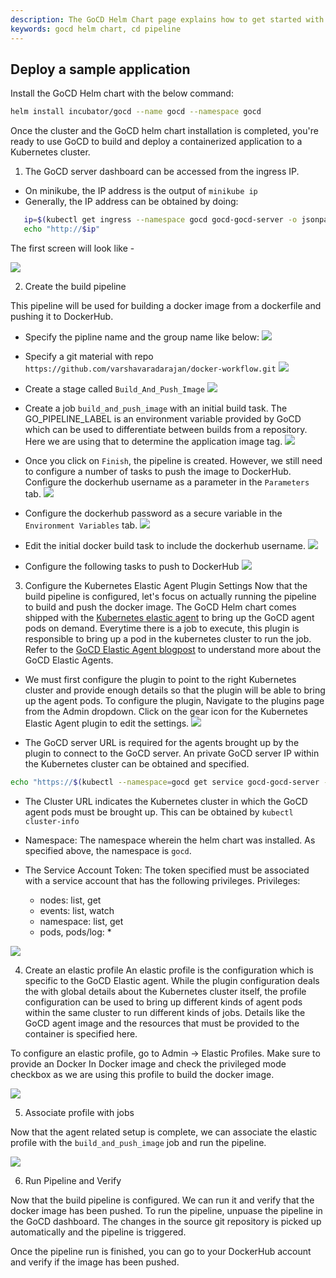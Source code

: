 ```yaml
---
description: The GoCD Helm Chart page explains how to get started with GoCD for kubernetes using Helm.
keywords: gocd helm chart, cd pipeline
---
```


## Deploy a sample application

Install the GoCD Helm chart with the below command: 

```bash
helm install incubator/gocd --name gocd --namespace gocd
```

Once the cluster and the GoCD helm chart installation is completed, you're ready to use GoCD to build and deploy a containerized application to a Kubernetes cluster.

1. The GoCD server dashboard can be accessed from the ingress IP. 
 - On minikube, the IP address is the output of `minikube ip`
 - Generally, the IP address can be obtained by doing:
 
 ```bash
    ip=$(kubectl get ingress --namespace gocd gocd-gocd-server -o jsonpath="{.status.loadBalancer.ingress[0].ip}")
    echo "http://$ip"
 ```

The first screen will look like - 

![](../resources/images/gocd-helm-chart/first_screen.png)

2. Create the build pipeline

This pipeline will be used for building a docker image from a dockerfile and pushing it to DockerHub.

- Specify the pipline name and the group name like below: 
![](../resources/images/gocd-helm-chart/pipeline_name.png)

- Specify a git material with repo `https://github.com/varshavaradarajan/docker-workflow.git`
![](../resources/images/gocd-helm-chart/pipeline_wizard_material.png)

- Create a stage called `Build_And_Push_Image`
![](../resources/images/gocd-helm-chart/pipeline_wizard_stage.png)

- Create a job `build_and_push_image` with an initial build task. The GO_PIPELINE_LABEL is an environment variable provided by GoCD which can be used to differentiate between builds from a repository. Here we are using that to determine the application image tag.
![](../resources/images/gocd-helm-chart/pipeline_wizard_job.png)

- Once you click on `Finish`, the pipeline is created. However, we still need to configure a number of tasks to push the image to DockerHub.
Configure the dockerhub username as a parameter in the `Parameters` tab.
![](../resources/images/gocd-helm-chart/parameters.png)

- Configure the dockerhub password as a secure variable in the `Environment Variables` tab.
![](../resources/images/gocd-helm-chart/env_var.png)

- Edit the initial docker build task to include the dockerhub username. 
![](../resources/images/gocd-helm-chart/edit_initial_task.png)

- Configure the following tasks to push to DockerHub
![](../resources/images/gocd-helm-chart/tasks.png)

3. Configure the Kubernetes Elastic Agent Plugin Settings
Now that the build pipeline is configured, let's focus on actually running the pipeline to build and push the docker image. 
The GoCD Helm chart comes shipped with the [Kubernetes elastic agent](https://github.com/gocd/kubernetes-elastic-agents.git) to bring up the GoCD agent pods on demand. Everytime there is a job to execute, this plugin is responsible to bring up a pod in the kubernetes cluster to run the job.
Refer to the [GoCD Elastic Agent blogpost](https://www.gocd.org/2017/08/08/gocd-elastic-agents-benefits/) to understand more about the GoCD Elastic Agents. 

- We must first configure the plugin to point to the right Kubernetes cluster and provide enough details so that the plugin will be able to bring up the agent pods. To configure the plugin, Navigate to the plugins page from the Admin dropdown. Click on the gear icon for the Kubernetes Elastic Agent plugin to edit the settings. 
![](../resources/images/gocd-helm-chart/admin_dropdown.png)

- The GoCD server URL is required for the agents brought up by the plugin to connect to the GoCD server. An private GoCD server IP within the Kubernetes cluster can be obtained and specified.
```bash
echo "https://$(kubectl --namespace=gocd get service gocd-gocd-server -o jsonpath='{.spec.clusterIP}'):8154/go"
```

- The Cluster URL indicates the Kubernetes cluster in which the GoCD agent pods must be brought up. This can be obtained by `kubectl cluster-info`

- Namespace: The namespace wherein the helm chart was installed. As specified above, the namespace is `gocd`.

- The Service Account Token: The token specified must be associated with a service account that has the following privileges.
Privileges:
    - nodes: list, get
    - events: list, watch
    - namespace: list, get
    - pods, pods/log: *

![](../resources/images/gocd-helm-chart/plugin_settings.png)

4. Create an elastic profile
An elastic profile is the configuration which is specific to the GoCD Elastic agent. While the plugin configuration deals the with global details about the Kubernetes cluster itself, the profile configuration can be used to bring up different kinds of agent pods within the same cluster to run different kinds of jobs.
Details like the GoCD agent image and the resources that must be provided to the container is specified here.

To configure an elastic profile, go to Admin -> Elastic Profiles. Make sure to provide an Docker In Docker image and check the privileged mode checkbox as we are using this profile to build the docker image.
 
![](../resources/images/gocd-helm-chart/profile.png)

5. Associate profile with jobs

Now that the agent related setup is complete, we can associate the elastic profile with the `build_and_push_image` job and run the pipeline.

![](../resources/images/gocd-helm-chart/associate_job_and_profile.png)


6. Run Pipeline and Verify

Now that the build pipeline is configured. We can run it and verify that the docker image has been pushed. To run the pipeline, unpuase the pipeline in the GoCD dashboard. The changes in the source git repository is picked up automatically and the pipeline is triggered. 

Once the pipeline run is finished, you can go to your DockerHub account and verify if the image has been pushed. 